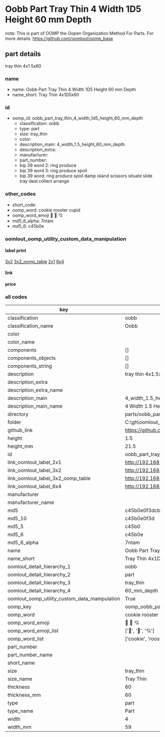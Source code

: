# Oobb Part Tray Thin 4 Width 1D5 Height 60 mm Depth  

note: This is part of OOMP the Oopen Organization Method For Parts. For more details: https://github.com/oomlout/oomp_base

##  part details
  



tray thin 4x1.5x60



### name
* name: Oobb Part Tray Thin 4 Width 1D5 Height 60 mm Depth
* name_short: Tray Thin 4x1D5x60 
### id
* oomp_id: oobb_part_tray_thin_4_width_1d5_height_60_mm_depth
  * classification: oobb
  * type: part
  * size: tray_thin
  * color: 
  * description_main: 4_width_1.5_height_60_mm_depth
  * description_extra: 
  * manufacturer: 
  * part_number: 
  * bip 39 word 2: ring produce
  * bip 39 word 3: ring produce spoil
  * bip 39 word: ring produce spoil damp island scissors situate slide tray deal collect arrange

### other_codes
* short_code: 
* oomp_word: cookie rooster cupid
* oomp_word_emoji :cookie: :rooster: :cupid:
* md5_6_alpha: 7ntam
* md5_6: c45b0e






### oomlout_oomp_utility_custom_data_manipulation
#### label print
[3x2](http://192.168.1.245:1112/?label=oomp%207ntam)
[3x2_oomp_table](http://192.168.1.108:1112/?label=oomp%207ntam)
[2x1](http://192.168.1.242:1112/?label=oomp%207ntam)
[6x4](http://192.168.1.55:1112/?label=oomp%207ntam)    

#### link

                              

#### price







### all codes 
| key | value |  
| --- | --- |  
| classification | oobb |  
| classification_name | Oobb |  
| color |  |  
| color_name |  |  
| components | [] |  
| components_objects | [] |  
| components_string | [] |  
| description | tray thin 4x1.5x60 |  
| description_extra |  |  
| description_extra_name |  |  
| description_main | 4_width_1.5_height_60_mm_depth |  
| description_main_name | 4 Width 1.5 Height 60 mm Depth |  
| directory | parts/oobb_part_tray_thin_4_width_1d5_height_60_mm_depth |  
| folder | C:\gh\oomlout_oobb_version_4_generated_parts\parts\oobb_part_tray_thin_4_width_1d5_height_60_mm_depth |  
| github_link | https://github.com/oomlout/oomlout_oomp_part_src/tree/main/parts/oobb_part_tray_thin_4_width_1d5_height_60_mm_depth |  
| height | 1.5 |  
| height_mm | 21.5 |  
| id | oobb_part_tray_thin_4_width_1d5_height_60_mm_depth |  
| link_oomlout_label_2x1 | http://192.168.1.242:1112/?label=oomp%207ntam |  
| link_oomlout_label_3x2 | http://192.168.1.245:1112/?label=oomp%207ntam |  
| link_oomlout_label_3x2_oomp_table | http://192.168.1.108:1112/?label=oomp%207ntam |  
| link_oomlout_label_6x4 | http://192.168.1.55:1112/?label=oomp%207ntam |  
| manufacturer |  |  
| manufacturer_name |  |  
| md5 | c45b0e0f3dcb9937043b3373a4aaedd0 |  
| md5_10 | c45b0e0f3d |  
| md5_5 | c45b0 |  
| md5_6 | c45b0e |  
| md5_6_alpha | 7ntam |  
| name | Oobb Part Tray Thin 4 Width 1D5 Height 60 mm Depth |  
| name_short | Tray Thin 4x1D5x60  |  
| oomlout_detail_hierarchy_1 | oobb |  
| oomlout_detail_hierarchy_2 | part |  
| oomlout_detail_hierarchy_3 | tray_thin |  
| oomlout_detail_hierarchy_4 | 60_mm_depth |  
| oomlout_oomp_utility_custom_data_manipulation | True |  
| oomp_key | oomp_oobb_part_tray_thin_4_width_1d5_height_60_mm_depth |  
| oomp_word | cookie rooster cupid |  
| oomp_word_emoji | :cookie: :rooster: :cupid: |  
| oomp_word_emoji_list | [':cookie:', ':rooster:', ':cupid:'] |  
| oomp_word_list | ['cookie', 'rooster', 'cupid'] |  
| part_number |  |  
| part_number_name |  |  
| short_name |  |  
| size | tray_thin |  
| size_name | Tray Thin |  
| thickness | 60 |  
| thickness_mm | 60 |  
| type | part |  
| type_name | Part |  
| width | 4 |  
| width_mm | 59 |  
